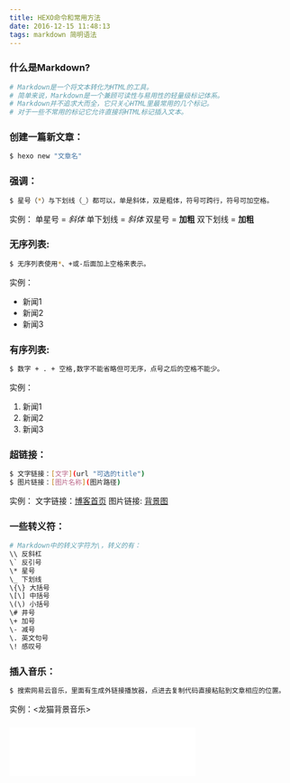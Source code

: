 ```yaml
---
title: HEXO命令和常用方法
date: 2016-12-15 11:48:13
tags: markdown 简明语法
---
```

### 什么是Markdown?
``` bash
# Markdown是一个将文本转化为HTML的工具。
# 简单来说，Markdown是一个兼顾可读性与易用性的轻量级标记体系。
# Markdown并不追求大而全，它只关心HTML里最常用的几个标记。
# 对于一些不常用的标记它允许直接将HTML标记插入文本。
```
<!--more-->
### 创建一篇新文章：
``` bash
$ hexo new "文章名"
```

### 强调：
``` bash
$ 星号（*）与下划线（_）都可以，单是斜体，双是粗体，符号可跨行，符号可加空格。
```
实例：
单星号 = *斜体*
单下划线 = _斜体_
双星号 = **加粗**
双下划线 = __加粗__

### 无序列表:
``` bash
$ 无序列表使用*、+或-后面加上空格来表示。
```
实例：
* 新闻1
* 新闻2
* 新闻3


### 有序列表:
``` bash
$ 数字 + . + 空格,数字不能省略但可无序，点号之后的空格不能少。
```
实例：
1. 新闻1
2. 新闻2
3. 新闻3

### 超链接：
``` bash
$ 文字链接：[文字](url "可选的title")
$ 图片链接：[图片名称](图片路径)
```
实例：
文字链接：[博客首页](http://www.zhangdii.cn/)
图片链接: [背景图](../img/bg.jpg)

### 一些转义符：
``` bash
# Markdown中的转义字符为\，转义的有：
\\ 反斜杠
\` 反引号
\* 星号
\_ 下划线
\{\} 大括号
\[\] 中括号
\(\) 小括号
\# 井号
\+ 加号
\- 减号
\. 英文句号
\! 感叹号
```
### 插入音乐：
``` bash
$ 搜索网易云音乐，里面有生成外链接播放器，点进去复制代码直接粘贴到文章相应的位置。
```
实例：<龙猫背景音乐>
### <iframe frameborder="no" border="0" marginwidth="0" marginheight="0" width=330 height=86 src="//music.163.com/outchain/player?type=2&id=4879345&auto=1&height=66"></iframe>






